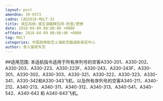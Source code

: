 ```yaml
---
layout: post
amendno: 39-9373
cadno: CAD2018-MULT-32
title: 液压系统-液压油箱释压阀-检查/更换
date: 2018-04-09 00:00:00 +0800
effdate: 2018-04-09 00:00:00 +0800
tag: MULT
categories: 中国民用航空上海航空器适航审定中心
author: 录入接收专员
---
```


##适用范围:
本适航指令适用于所有序列号的空客A330-201、A330-202、A330-203、A330-223、A330-223F、A330-243、A330-243F、A330-301、A330-302、A330-303、A330-321、A330-322、A330-323、A330-341、A330-342和A330-343飞机，以及所有序列号的空客A340-211、A340-212、A340-213、A340-311、A340-312、A340-313、A340-541、A340-542、A340-642 和 A340-643飞机。

